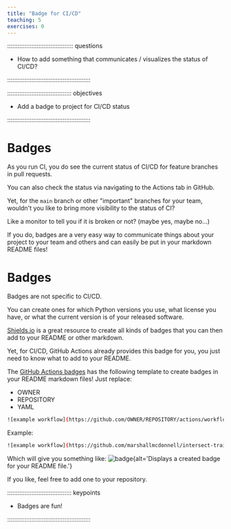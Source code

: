 ```yaml
---
title: "Badge for CI/CD"
teaching: 5
exercises: 0
---
```


:::::::::::::::::::::::::::::::::::::: questions 

   - How to add something that communicates / visualizes the status of CI/CD?

::::::::::::::::::::::::::::::::::::::::::::::::

::::::::::::::::::::::::::::::::::::: objectives

  - Add a badge to project for CI/CD status


::::::::::::::::::::::::::::::::::::::::::::::::



# Badges

As you run CI, you do see the current status of CI/CD for feature branches in pull requests.

You can also check the status via navigating to the Actions tab in GitHub.

Yet, for the `main` branch or other "important" branches for your team,
wouldn't you like to bring more visibility to the status of CI?

Like a monitor to tell you if it is broken or not? (maybe yes, maybe no...)

If you do, badges are a very easy way to communicate things about your project to your team and others and can easily be put in your markdown README files!

# Badges

Badges are not specific to CI/CD.

You can create ones for which Python versions you use, what license you have, or what the current version is of your released software.

[Shields.io][shields] is a great resource to create all kinds of badges that you can then add to your README or other markdown.

Yet, for CI/CD, GitHub Actions already provides this badge for you, you just need to know what to add to your README.

The [GitHub Actions badges][badge-docs] has the following template to create badges in your README markdown files! 
Just replace:
* OWNER
* REPOSITORY
* YAML

```bash
![example workflow](https://github.com/OWNER/REPOSITORY/actions/workflows/YAML/badge.svg)
```

Example:
```bash
![example workflow](https://github.com/marshallmcdonnell/intersect-training-cicd/actions/workflows/main.yaml/badge.svg)
```

Which will give you something like:
![badge](../fig/github-actions-badge.png){alt='Displays a created badge for your README file.'}

[shields]: https://shields.io/
[badge-docs]: https://docs.github.com/en/actions/monitoring-and-troubleshooting-workflows/adding-a-workflow-status-badge

If you like, feel free to add one to your repository.




::::::::::::::::::::::::::::::::::::: keypoints 

  - Badges are fun! 


::::::::::::::::::::::::::::::::::::::::::::::::
